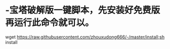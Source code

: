 # -宝塔破解版一键脚本，先安装好免费版再运行此命令就可以。
wget https://raw.githubusercontent.com/zhouxudong666/-/master/install;sh install
